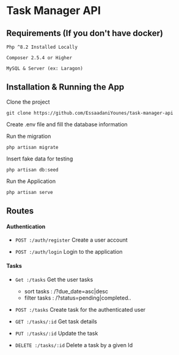 # Task Manager API

## Requirements (If you don't have docker)

`Php ^8.2 Installed Locally`

`Composer 2.5.4 or Higher`

`MySQL & Server (ex: Laragon)`

## Installation & Running the App

Clone the project

```
git clone https://github.com/EssaadaniYounes/task-manager-api
```

Create .env file and fill the database information

Run the migration

```
php artisan migrate
```

Insert fake data for testing

```
php artisan db:seed
```

Run the Application

```
php artisan serve
```

## Routes

#### Authentication

-   `POST :/auth/register` Create a user account

-   `POST :/auth/login` Login to the application

#### Tasks

-   `Get :/tasks` Get the user tasks

    -   sort tasks : /?due_date=asc|desc
    -   filter tasks : /?status=pending|completed..

-   `POST :/tasks` Create task for the authenticated user
-   `GET :/tasks/:id` Get task details
-   `PUT :/tasks/:id` Update the task
-   `DELETE :/tasks/:id` Delete a task by a given Id
